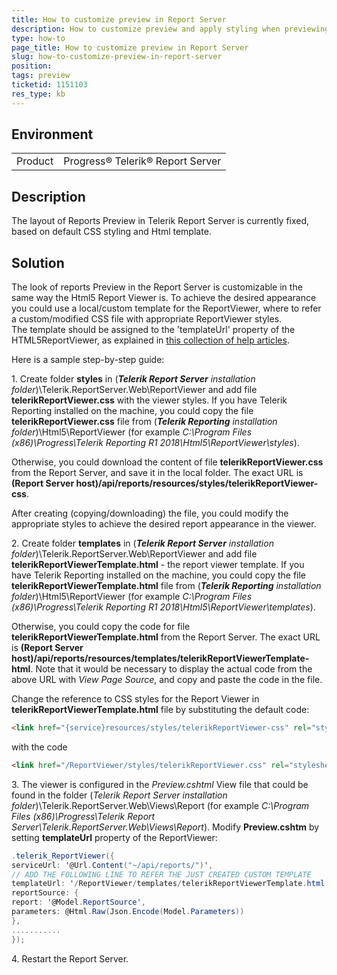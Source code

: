 ```yaml
---
title: How to customize preview in Report Server
description: How to customize preview and apply styling when previewing reports in Report Server
type: how-to
page_title: How to customize preview in Report Server
slug: how-to-customize-preview-in-report-server
position: 
tags: preview
ticketid: 1151103
res_type: kb
---
```


## Environment
<table>
	<tr>
		<td>Product</td>
		<td>Progress® Telerik® Report Server</td>
	</tr>
</table>

## Description
The layout of Reports Preview in Telerik Report Server is currently fixed, based on default CSS styling and Html template.

## Solution
The look of reports Preview in the Report Server is customizable in the same way the Html5 Report Viewer is.
To achieve the desired appearance you could use a local/custom template for the ReportViewer, where to refer a custom/modified CSS file with appropriate ReportViewer styles.  
The template should be assigned to the 'templateUrl' property of the HTML5ReportViewer, as explained in [this collection of help articles](https://docs.telerik.com/reporting/html5-report-viewer-styling-and-appearance).
  
Here is a sample step-by-step guide:  
  
1\. Create folder **styles** in (_**Telerik Report Server** installation folder_)\\Telerik.ReportServer.Web\\ReportViewer and add file **telerikReportViewer.css** with the viewer styles.
If you have Telerik Reporting installed on the machine, you could copy the file **telerikReportViewer.css** file from (_**Telerik Reporting** installation folder_)\Html5\ReportViewer (for example *C:\Program Files (x86)\Progress\Telerik Reporting R1 2018\Html5\ReportViewer\styles*).

Otherwise, you could download the content of file **telerikReportViewer.css** from the Report Server, and save it in the local folder. The exact URL is **(Report Server host)/api/reports/resources/styles/telerikReportViewer-css**.

After creating (copying/downloading) the file, you could modify the appropriate styles to achieve the desired report appearance in the viewer.

2\. Create folder **templates** in (_**Telerik Report Server** installation folder_)\\Telerik.ReportServer.Web\\ReportViewer and add file **telerikReportViewerTemplate.html** - the report viewer template.
If you have Telerik Reporting installed on the machine, you could copy the file **telerikReportViewerTemplate.html** file from (_**Telerik Reporting** installation folder_)\Html5\ReportViewer (for example *C:\Program Files (x86)\Progress\Telerik Reporting R1 2018\Html5\ReportViewer\templates*).

Otherwise, you could copy the code for file **telerikReportViewerTemplate.html** from the Report Server. The exact URL is **(Report Server host)/api/reports/resources/templates/telerikReportViewerTemplate-html**. Note that it would be necessary to display the actual code from the above URL with *View Page Source*, and copy and paste the code in the file.

Change the reference to CSS styles for the Report Viewer in **telerikReportViewerTemplate.html** file by substituting thе default code:
```HTML
<link href="{service}resources/styles/telerikReportViewer-css" rel="stylesheet" />
```
with thе code
```HTML
<link href="/ReportViewer/styles/telerikReportViewer.css" rel="stylesheet" />
```

3\. The viewer is configured in the _Preview.cshtml_ View file that could be found in the folder (_Telerik Report Server installation folder_)\\Telerik.ReportServer.Web\\Views\\Report (for example _C:\\Program Files (x86)\\Progress\\Telerik Report Server\\Telerik.ReportServer.Web\\Views\\Report_). Modify **Preview.cshtm** by setting **templateUrl** property of the ReportViewer:
```C#
.telerik_ReportViewer({
serviceUrl: '@Url.Content("~/api/reports/")',
// ADD THE FOLLOWING LINE TO REFER THE JUST CREATED CUSTOM TEMPLATE
templateUrl: '/ReportViewer/templates/telerikReportViewerTemplate.html',
reportSource: {
report: '@Model.ReportSource',
parameters: @Html.Raw(Json.Encode(Model.Parameters))
},
...........
});
```
4\. Restart the Report Server.
